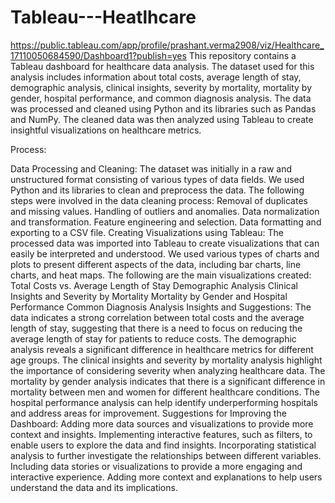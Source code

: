 # Tableau---Heatlhcare
https://public.tableau.com/app/profile/prashant.verma2908/viz/Healthcare_17110050684590/Dashboard1?publish=yes
This repository contains a Tableau dashboard for healthcare data analysis. The dataset used for this analysis includes information about total costs, average length of stay, demographic analysis, clinical insights, severity by mortality, mortality by gender, hospital performance, and common diagnosis analysis. The data was processed and cleaned using Python and its libraries such as Pandas and NumPy. The cleaned data was then analyzed using Tableau to create insightful visualizations on healthcare metrics.

Process:

Data Processing and Cleaning: The dataset was initially in a raw and unstructured format consisting of various types of data fields. We used Python and its libraries to clean and preprocess the data. The following steps were involved in the data cleaning process:
Removal of duplicates and missing values.
Handling of outliers and anomalies.
Data normalization and transformation.
Feature engineering and selection.
Data formatting and exporting to a CSV file.
Creating Visualizations using Tableau: The processed data was imported into Tableau to create visualizations that can easily be interpreted and understood. We used various types of charts and plots to present different aspects of the data, including bar charts, line charts, and heat maps. The following are the main visualizations created:
Total Costs vs. Average Length of Stay
Demographic Analysis
Clinical Insights and Severity by Mortality
Mortality by Gender and Hospital Performance
Common Diagnosis Analysis
Insights and Suggestions:
The data indicates a strong correlation between total costs and the average length of stay, suggesting that there is a need to focus on reducing the average length of stay for patients to reduce costs.
The demographic analysis reveals a significant difference in healthcare metrics for different age groups.
The clinical insights and severity by mortality analysis highlight the importance of considering severity when analyzing healthcare data.
The mortality by gender analysis indicates that there is a significant difference in mortality between men and women for different healthcare conditions.
The hospital performance analysis can help identify underperforming hospitals and address areas for improvement.
Suggestions for Improving the Dashboard:
Adding more data sources and visualizations to provide more context and insights.
Implementing interactive features, such as filters, to enable users to explore the data and find insights.
Incorporating statistical analysis to further investigate the relationships between different variables.
Including data stories or visualizations to provide a more engaging and interactive experience.
Adding more context and explanations to help users understand the data and its implications.
